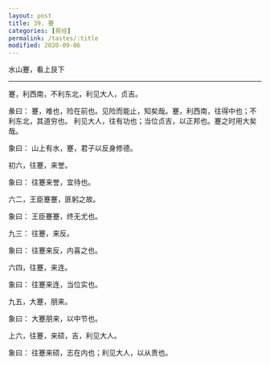 ```yaml
---
layout: post
title: 39. 蹇
categories: [易经]
permalink: /tastes/:title
modified: 2020-09-06
---
```


水山蹇，看上艮下

---

蹇，利西南，不利东北，利见大人，贞吉。

彖曰： 蹇，难也，险在前也。见险而能止，知矣哉。蹇，利西南，往得中也；不利东北，其道穷也。
利见大人，往有功也；当位贞吉，以正邦也。蹇之时用大矣哉。

象曰： 山上有水，蹇，君子以反身修德。

初六，往蹇，来誉。

象曰： 往蹇来誉，宜待也。

六二，王臣蹇蹇，匪躬之故。

象曰： 王臣蹇蹇，终无尤也。

九三： 往蹇，来反。

象曰： 往蹇来反，内喜之也。

六四，往蹇，来连。

象曰： 往蹇来连，当位实也。

九五，大蹇，朋来。

象曰： 大蹇朋来，以中节也。

上六，往蹇，来硕，吉，利见大人。

象曰： 往蹇来硕，志在内也；利见大人，以从贵也。
